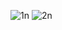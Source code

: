 ![1n](https://cloud.githubusercontent.com/assets/16952537/14411903/18798e0a-fee0-11e5-9f7f-38892150cf61.PNG)
![2n](https://cloud.githubusercontent.com/assets/16952537/14411908/40be238a-fee0-11e5-9185-975b6f9e75ab.PNG)
